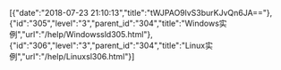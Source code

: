 [{"date":"2018-07-23 21:10:13","title":"tWJPAO9lvS3burKJvQn6JA=="},{"id":"305","level":"3","parent_id":"304","title":"Windows实例","url":"/help/Windowssld305.html"},{"id":"306","level":"3","parent_id":"304","title":"Linux实例","url":"/help/Linuxsl306.html"}]